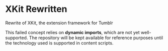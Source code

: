 # XKit Rewritten
Rewrite of XKit, the extension framework for Tumblr

This failed concept relies on **dynamic imports**, which are not yet well-supported.
The repository will be kept available for reference purposes until the technology used is supported in content scripts.
